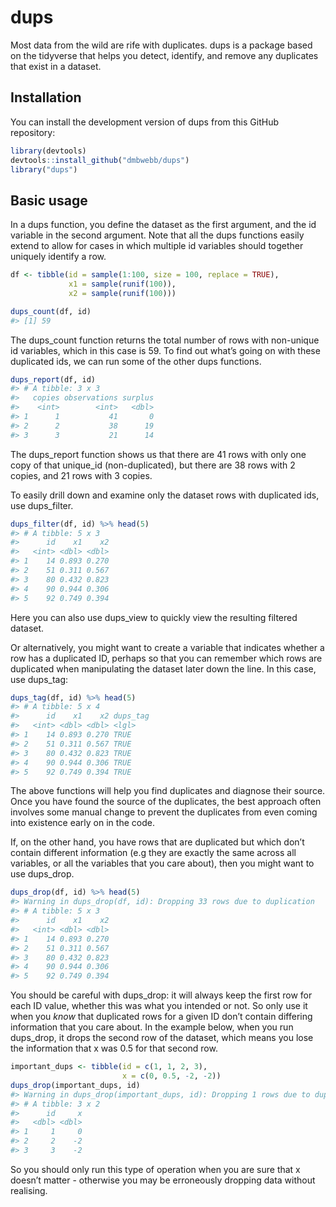 
<!-- README.md is generated from README.Rmd. Please edit that file -->

# dups

<!-- badges: start -->

<!-- badges: end -->

Most data from the wild are rife with duplicates. dups is a package
based on the tidyverse that helps you detect, identify, and remove any
duplicates that exist in a dataset.

## Installation

You can install the development version of dups from this GitHub
repository:

``` r
library(devtools)
devtools::install_github("dmbwebb/dups")
library("dups")
```

## Basic usage

In a dups function, you define the dataset as the first argument, and
the id variable in the second argument. Note that all the dups functions
easily extend to allow for cases in which multiple id variables should
together uniquely identify a row.

``` r
df <- tibble(id = sample(1:100, size = 100, replace = TRUE),
             x1 = sample(runif(100)),
             x2 = sample(runif(100)))

dups_count(df, id)
#> [1] 59
```

The dups\_count function returns the total number of rows with
non-unique id variables, which in this case is 59. To find out what’s
going on with these duplicated ids, we can run some of the other dups
functions.

``` r
dups_report(df, id)
#> # A tibble: 3 x 3
#>   copies observations surplus
#>    <int>        <int>   <dbl>
#> 1      1           41       0
#> 2      2           38      19
#> 3      3           21      14
```

The dups\_report function shows us that there are 41 rows with only one
copy of that unique\_id (non-duplicated), but there are 38 rows with 2
copies, and 21 rows with 3 copies.

To easily drill down and examine only the dataset rows with duplicated
ids, use dups\_filter.

``` r
dups_filter(df, id) %>% head(5)
#> # A tibble: 5 x 3
#>      id    x1    x2
#>   <int> <dbl> <dbl>
#> 1    14 0.893 0.270
#> 2    51 0.311 0.567
#> 3    80 0.432 0.823
#> 4    90 0.944 0.306
#> 5    92 0.749 0.394
```

Here you can also use dups\_view to quickly view the resulting filtered
dataset.

Or alternatively, you might want to create a variable that indicates
whether a row has a duplicated ID, perhaps so that you can remember
which rows are duplicated when manipulating the dataset later down the
line. In this case, use dups\_tag:

``` r
dups_tag(df, id) %>% head(5)
#> # A tibble: 5 x 4
#>      id    x1    x2 dups_tag
#>   <int> <dbl> <dbl> <lgl>   
#> 1    14 0.893 0.270 TRUE    
#> 2    51 0.311 0.567 TRUE    
#> 3    80 0.432 0.823 TRUE    
#> 4    90 0.944 0.306 TRUE    
#> 5    92 0.749 0.394 TRUE
```

The above functions will help you find duplicates and diagnose their
source. Once you have found the source of the duplicates, the best
approach often involves some manual change to prevent the duplicates
from even coming into existence early on in the code.

If, on the other hand, you have rows that are duplicated but which don’t
contain different information (e.g they are exactly the same across all
variables, or all the variables that you care about), then you might
want to use dups\_drop.

``` r
dups_drop(df, id) %>% head(5)
#> Warning in dups_drop(df, id): Dropping 33 rows due to duplication
#> # A tibble: 5 x 3
#>      id    x1    x2
#>   <int> <dbl> <dbl>
#> 1    14 0.893 0.270
#> 2    51 0.311 0.567
#> 3    80 0.432 0.823
#> 4    90 0.944 0.306
#> 5    92 0.749 0.394
```

You should be careful with dups\_drop: it will always keep the first row
for each ID value, whether this was what you intended or not. So only
use it when you *know* that duplicated rows for a given ID don’t contain
differing information that you care about. In the example below, when
you run dups\_drop, it drops the second row of the dataset, which means
you lose the information that x was 0.5 for that second row.

``` r
important_dups <- tibble(id = c(1, 1, 2, 3),
                         x = c(0, 0.5, -2, -2))
dups_drop(important_dups, id)
#> Warning in dups_drop(important_dups, id): Dropping 1 rows due to duplication
#> # A tibble: 3 x 2
#>      id     x
#>   <dbl> <dbl>
#> 1     1     0
#> 2     2    -2
#> 3     3    -2
```

So you should only run this type of operation when you are sure that x
doesn’t matter - otherwise you may be erroneously dropping data without
realising.
